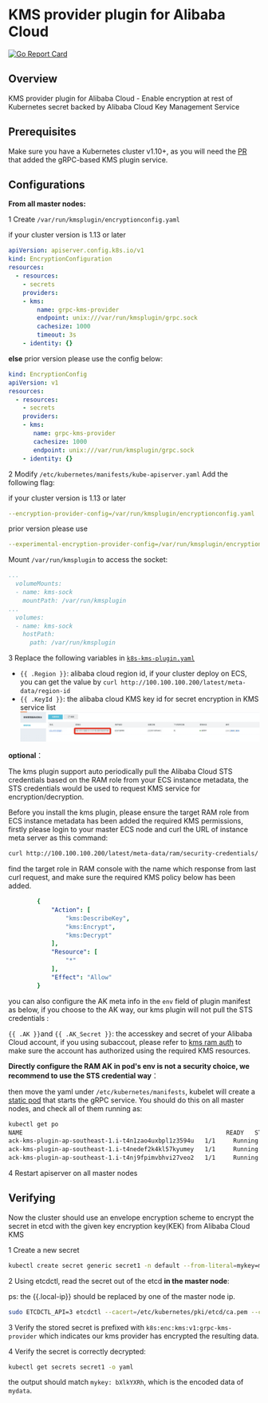 # KMS provider plugin for Alibaba Cloud

[![Go Report Card](https://goreportcard.com/badge/github.com/AliyunContainerService/ack-kms-plugin)](https://goreportcard.com/report/github.com/AliyunContainerService/ack-kms-plugin)

## Overview

KMS provider plugin for Alibaba Cloud - Enable encryption at rest of Kubernetes secret backed by Alibaba Cloud Key Management Service

## Prerequisites ##

Make sure you have a Kubernetes cluster v1.10+, as you will need the [PR](https://github.com/kubernetes/kubernetes/pull/55684) that added the gRPC-based KMS plugin service. 

## Configurations ##

__From all master nodes:__

1 Create `/var/run/kmsplugin/encryptionconfig.yaml`

if your cluster version is 1.13 or later

```yaml
apiVersion: apiserver.config.k8s.io/v1
kind: EncryptionConfiguration
resources:
  - resources:
    - secrets
    providers:
    - kms:
        name: grpc-kms-provider
        endpoint: unix:///var/run/kmsplugin/grpc.sock
        cachesize: 1000
        timeout: 3s
    - identity: {}
```

__else__ prior version please use the config below:

```yaml
kind: EncryptionConfig
apiVersion: v1
resources:
  - resources:
    - secrets
    providers:
    - kms:
       name: grpc-kms-provider
       cachesize: 1000
       endpoint: unix:///var/run/kmsplugin/grpc.sock
    - identity: {}

```

2 Modify `/etc/kubernetes/manifests/kube-apiserver.yaml` 
Add the following flag:

if your cluster version is 1.13 or later
```yaml
--encryption-provider-config=/var/run/kmsplugin/encryptionconfig.yaml
```  

prior version please use
```yaml
--experimental-encryption-provider-config=/var/run/kmsplugin/encryptionconfig.yaml
``` 

Mount `/var/run/kmsplugin` to access the socket:

```yaml
...
  volumeMounts:
  - name: kms-sock
    mountPath: /var/run/kmsplugin
...
  volumes:
  - name: kms-sock
    hostPath:
      path: /var/run/kmsplugin

```



3 Replace the following variables in [`k8s-kms-plugin.yaml`](manifests/k8s-kms-plugin.yaml)

* `{{ .Region }}`: alibaba cloud region id, if your cluster deploy on ECS, you can get the value by ```curl http://100.100.100.200/latest/meta-data/region-id```
* `{{ .KeyId }}`: the alibaba cloud KMS key id for secret encryption in KMS service list
![KeyId](./images/kms-key-id.png)

**optional**：

The kms plugin support auto periodically pull the Alibaba Cloud STS credentials based on the RAM role from your ECS instance metadata, the STS credentials would be used to request KMS service for 
encryption/decryption.


Before you install the kms plugin, please ensure the target RAM role from ECS instance metadata has been added the required KMS permissions, firstly please login to your master ECS node and curl the URL of instance meta server as this command:

```bash
curl http://100.100.100.200/latest/meta-data/ram/security-credentials/
```

find the target role in RAM console with the name which response from last curl request, and make sure the required KMS policy below has been added. 

```yaml
        {
            "Action": [
                "kms:DescribeKey",
                "kms:Encrypt",
                "kms:Decrypt"
            ],
            "Resource": [
                "*"
            ],
            "Effect": "Allow"
        }
```

you can also configure the AK meta info in the `env` field of plugin manifest as below, if you choose to the AK way, our kms plugin will not pull the STS credentials :

 `{{ .AK }}`and `{{ .AK_Secret }}`: the accesskey and secret of your Alibaba Cloud account, if you using subaccout, please refer to [kms ram auth][kms-ram-auth] to make sure the account has authorized using the required KMS resources.

**Directly configure the RAM AK in pod's env is not a security choice, we recommend to use the STS credential way**：

then move the yaml under `/etc/kubernetes/manifests`, kubelet will create a [static pod][k8s-static-pod] that starts the gRPC service. You should do this on all master nodes, and check all of them running as:

```bash
kubectl get po
NAME                                                         READY   STATUS    RESTARTS   AGE
ack-kms-plugin-ap-southeast-1.i-t4n1zao4uxbpl1z3594u   1/1     Running   0          26h
ack-kms-plugin-ap-southeast-1.i-t4nedef2k4kl57kyumey   1/1     Running   0          25h
ack-kms-plugin-ap-southeast-1.i-t4nj9fpimvbhvi27veo2   1/1     Running   0          25h
```

4 Restart apiserver on all master nodes

## Verifying ##

Now the cluster should use an envelope encryption scheme to encrypt the secret in etcd with the given key encryption key(KEK) from Alibaba Cloud KMS

1 Create a new secret

```bash
kubectl create secret generic secret1 -n default --from-literal=mykey=mydata
```

2 Using etcdctl, read the secret out of the etcd __in the master node__:

ps: the {{.local-ip}} should be replaced by one of the master node ip.

```bash
sudo ETCDCTL_API=3 etcdctl --cacert=/etc/kubernetes/pki/etcd/ca.pem --cert=/etc/kubernetes/pki/etcd/etcd-client.pem --key=/etc/kubernetes/pki/etcd/etcd-client-key.pem --endpoints=https://{{.local-ip}}:2379 get /registry/secrets/default/secret1
```

3 Verify the stored secret is prefixed with `k8s:enc:kms:v1:grpc-kms-provider` which indicates our kms provider has encrypted the resulting data.

4 Verify the secret is correctly decrypted:

```bash
kubectl get secrets secret1 -o yaml
```
the output should match `mykey: bXlkYXRh`, which is the encoded data of `mydata`. 


[k8s-static-pod]: https://kubernetes.io/docs/tasks/administer-cluster/static-pod/
[encrypting-config]:https://kubernetes.io/docs/tasks/administer-cluster/kms-provider/#encrypting-your-data-with-the-kms-provider
[kms-ram-auth]:https://help.aliyun.com/document_detail/28953.html
